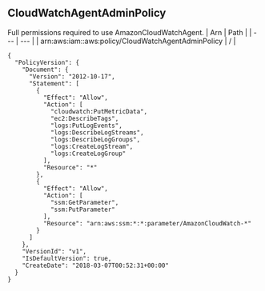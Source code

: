
## CloudWatchAgentAdminPolicy
Full permissions required to use AmazonCloudWatchAgent.
| Arn | Path |
| --- | --- |
| arn:aws:iam::aws:policy/CloudWatchAgentAdminPolicy | / |
```
{
  "PolicyVersion": {
    "Document": {
      "Version": "2012-10-17",
      "Statement": [
        {
          "Effect": "Allow",
          "Action": [
            "cloudwatch:PutMetricData",
            "ec2:DescribeTags",
            "logs:PutLogEvents",
            "logs:DescribeLogStreams",
            "logs:DescribeLogGroups",
            "logs:CreateLogStream",
            "logs:CreateLogGroup"
          ],
          "Resource": "*"
        },
        {
          "Effect": "Allow",
          "Action": [
            "ssm:GetParameter",
            "ssm:PutParameter"
          ],
          "Resource": "arn:aws:ssm:*:*:parameter/AmazonCloudWatch-*"
        }
      ]
    },
    "VersionId": "v1",
    "IsDefaultVersion": true,
    "CreateDate": "2018-03-07T00:52:31+00:00"
  }
}
```
